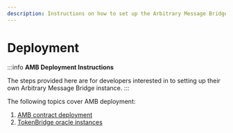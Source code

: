 ```yaml
---
description: Instructions on how to set up the Arbitrary Message Bridge
---
```


# Deployment

:::info **AMB Deployment Instructions**

The steps provided here are for developers interested in to setting up their own Arbitrary Message Bridge instance.
:::

The following topics cover AMB deployment:

1. [AMB contract deployment](/specs/bridges/amb/deployment/1-contracts)
2. [TokenBridge oracle instances](/specs/bridges/amb/deployment/2-tokenbridge-oracle-instance)
